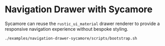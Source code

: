 # Navigation Drawer with Sycamore

Sycamore can reuse the `rustic_ui_material` drawer renderer to provide a responsive
navigation experience without bespoke styling.

```bash
./examples/navigation-drawer-sycamore/scripts/bootstrap.sh
```
